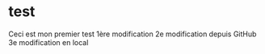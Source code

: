 # test
Ceci est mon premier test
1ère modification
2e modification depuis GitHub
3e modification en local
